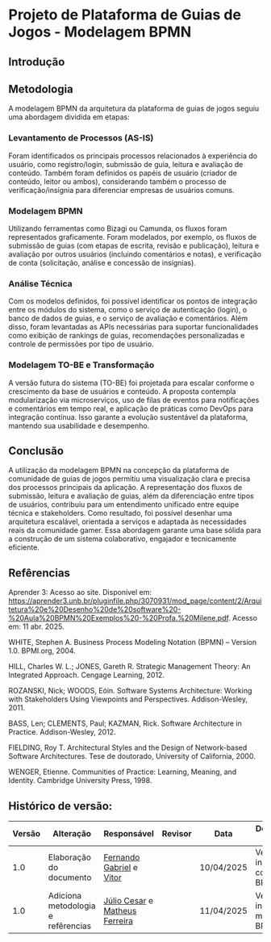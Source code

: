 # Projeto de Plataforma de Guias de Jogos - Modelagem BPMN

## Introdução

## Metodologia

A modelagem BPMN da arquitetura da plataforma de guias de jogos seguiu uma abordagem dividida em etapas:

### Levantamento de Processos (AS-IS)

Foram identificados os principais processos relacionados à experiência do usuário, como registro/login, submissão de guia, leitura e avaliação de conteúdo. Também foram definidos os papéis de usuário (criador de conteúdo, leitor ou ambos), considerando também o processo de verificação/insígnia para diferenciar empresas de usuários comuns.

### Modelagem BPMN

Utilizando ferramentas como Bizagi ou Camunda, os fluxos foram representados graficamente. Foram modelados, por exemplo, os fluxos de submissão de guias (com etapas de escrita, revisão e publicação), leitura e avaliação por outros usuários (incluindo comentários e notas), e verificação de conta (solicitação, análise e concessão de insígnias).

### Análise Técnica

Com os modelos definidos, foi possível identificar os pontos de integração entre os módulos do sistema, como o serviço de autenticação (login), o banco de dados de guias, e o serviço de avaliação e comentários. Além disso, foram levantadas as APIs necessárias para suportar funcionalidades como exibição de rankings de guias, recomendações personalizadas e controle de permissões por tipo de usuário.

### Modelagem TO-BE e Transformação

A versão futura do sistema (TO-BE) foi projetada para escalar conforme o crescimento da base de usuários e conteúdo. A proposta contempla modularização via microserviços, uso de filas de eventos para notificações e comentários em tempo real, e aplicação de práticas como DevOps para integração contínua. Isso garante a evolução sustentável da plataforma, mantendo sua usabilidade e desempenho.

## Conclusão

A utilização da modelagem BPMN na concepção da plataforma de comunidade de guias de jogos permitiu uma visualização clara e precisa dos processos principais da aplicação. A representação dos fluxos de submissão, leitura e avaliação de guias, além da diferenciação entre tipos de usuários, contribuiu para um entendimento unificado entre equipe técnica e stakeholders. Como resultado, foi possível desenhar uma arquitetura escalável, orientada a serviços e adaptada às necessidades reais da comunidade gamer. Essa abordagem garante uma base sólida para a construção de um sistema colaborativo, engajador e tecnicamente eficiente.

## Refêrencias

Aprender 3: Acesso ao site. Disponível em: <https://aprender3.unb.br/pluginfile.php/3070931/mod_page/content/2/Arquitetura%20e%20Desenho%20de%20software%20-%20Aula%20BPMN%20Exemplos%20-%20Profa.%20Milene.pdf>. Acesso em: 11 abr. 2025.

WHITE, Stephen A.
Business Process Modeling Notation (BPMN) – Version 1.0.
BPMI.org, 2004.

HILL, Charles W. L.; JONES, Gareth R.
Strategic Management Theory: An Integrated Approach.
Cengage Learning, 2012.

ROZANSKI, Nick; WOODS, Eóin.
Software Systems Architecture: Working with Stakeholders Using Viewpoints and Perspectives.
Addison-Wesley, 2011.

BASS, Len; CLEMENTS, Paul; KAZMAN, Rick.
Software Architecture in Practice.
Addison-Wesley, 2012.

FIELDING, Roy T.
Architectural Styles and the Design of Network-based Software Architectures.
Tese de doutorado, University of California, 2000.

WENGER, Etienne.
Communities of Practice: Learning, Meaning, and Identity.
Cambridge University Press, 1998.

## Histórico de versão:

| Versão | Alteração                    | Responsável     | Revisor | Data       | Detalhes da Revisão |
|--------|------------------------------|------------------|---------|------------|----------------------|
| 1.0    | Elaboração do documento      | [Fernando Gabriel](https://github.com/show-dawn) e [Vitor](https://github.com/vcpVitor) |         | 10/04/2025 | Versão inicial conclusão BPMN |
| 1.0    | Adiciona metodologia e refêrencias      | [Júlio Cesar](https://github.com/Julio1099) e [Matheus Ferreira](https://github.com/matferreira1) |         | 11/04/2025 | Versão inicial metodologia BPMN |